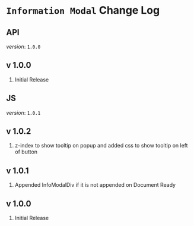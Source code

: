 # `Information Modal` Change Log

## API
*version*: `1.0.0`

## v 1.0.0
1. Initial Release




## JS
*version*: `1.0.1`

## v 1.0.2
1. z-index to show tooltip on popup and added css to show tooltip on left of button

## v 1.0.1
1. Appended InfoModalDiv if it is not appended on Document Ready

## v 1.0.0
1. Initial Release
